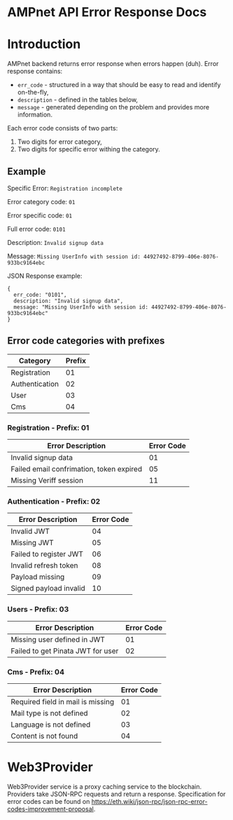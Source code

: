 # AMPnet API Error Response Docs

# Introduction

AMPnet backend returns error response when errors happen (duh). 
Error response contains:
* `err_code` - structured in a way that should be easy to read and identify on-the-fly, 
* `description` - defined in the tables below,
* `message` - generated depending on the problem and provides more information.

Each error code consists of two parts:
1. Two digits for error category,
2. Two digits for specific error withing the category.

## Example

Specific Error: `Registration incomplete`

Error category code: `01`

Error specific code: `01`

Full error code: `0101`

Description: `Invalid signup data`

Message: `Missing UserInfo with session id: 44927492-8799-406e-8076-933bc9164ebc`

JSON Response example: 

```
{
  err_code: "0101",
  description: "Invalid signup data",
  message: "Missing UserInfo with session id: 44927492-8799-406e-8076-933bc9164ebc"
}
```

## Error code categories with prefixes

| Category       | Prefix |
|----------------|--------|
| Registration   | 01     |
| Authentication | 02     |
| User           | 03     |
| Cms            | 04     |

### Registration - Prefix: 01

| Error Description                               | Error Code |
|-------------------------------------------------|------------|
| Invalid signup data                             | 01         |
| Failed email confrimation, token expired        | 05         |
| Missing Veriff session                          | 11         |

### Authentication - Prefix: 02

| Error Description               | Error Code |
|---------------------------------|------------|
| Invalid JWT                     | 04         |
| Missing JWT                     | 05         |
| Failed to register JWT          | 06         |
| Invalid refresh token           | 08         |
| Payload missing                 | 09         |
| Signed payload invalid          | 10         |

### Users - Prefix: 03

| Error Description                                             | Error Code |
|---------------------------------------------------------------|------------|
| Missing user defined in JWT                                   | 01         |
| Failed to get Pinata JWT for user                             | 02         |

### Cms - Prefix: 04

| Error Description                                                                     | Error Code |
|---------------------------------------------------------------------------------------|------------|
| Required field in mail is missing                                                     | 01         |
| Mail type is not defined                                                              | 02         |
| Language is not defined                                                               | 03         |
| Content is not found                                                                  | 04         |

# Web3Provider

Web3Provider service is a proxy caching service to the blockchain. Providers take JSON-RPC requests and return a response.
Specification for error codes can be found on https://eth.wiki/json-rpc/json-rpc-error-codes-improvement-proposal.
